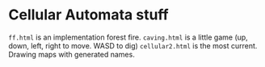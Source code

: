 # Cellular Automata stuff
`ff.html` is an implementation forest fire.
`caving.html` is a little game (up, down, left, right to move. WASD to dig)
`cellular2.html` is the most current. Drawing maps with generated names.